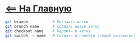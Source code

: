 # [<== На Главную](/index.md)

```bash
git branch           # Показать ветки
git branch name      # Создать новую ветку
git checkout name    # Перейти в ветку
git switch -c name   # Создать и перейти (новый синтаксис)
```
